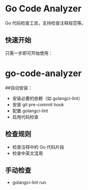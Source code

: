 # Go Code Analyzer

Go 代码检查工具，支持检查注释规范等。

## 快速开始

只需一步即可开始使用：
# go-code-analyzer

##自动安装：
- 安装必要的依赖（如 golangci-lint）
- 安装 git pre-commit hook
- 配置 golangci-lint
- 启用代码检查

## 检查规则
- 检查注释中的 Go 代码片段
- 检查中英文混用

## 手动检查
- golangci-lint run

